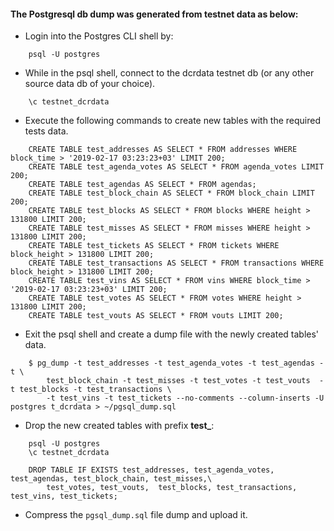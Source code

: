 #### The Postgresql db dump was generated from testnet data as below:

- Login into the Postgres CLI shell by:
```Shell
    psql -U postgres
```

- While in the psql shell, connect to the dcrdata testnet db (or any other source data db of your choice).
```Shell
    \c testnet_dcrdata
```

- Execute the following commands to create new tables with the required tests data.
```Shell
    CREATE TABLE test_addresses AS SELECT * FROM addresses WHERE block_time > '2019-02-17 03:23:23+03' LIMIT 200;
    CREATE TABLE test_agenda_votes AS SELECT * FROM agenda_votes LIMIT 200;
    CREATE TABLE test_agendas AS SELECT * FROM agendas;
    CREATE TABLE test_block_chain AS SELECT * FROM block_chain LIMIT 200;
    CREATE TABLE test_blocks AS SELECT * FROM blocks WHERE height > 131800 LIMIT 200;
    CREATE TABLE test_misses AS SELECT * FROM misses WHERE height > 131800 LIMIT 200;
    CREATE TABLE test_tickets AS SELECT * FROM tickets WHERE block_height > 131800 LIMIT 200;
    CREATE TABLE test_transactions AS SELECT * FROM transactions WHERE block_height > 131800 LIMIT 200;
    CREATE TABLE test_vins AS SELECT * FROM vins WHERE block_time > '2019-02-17 03:23:23+03' LIMIT 200;
    CREATE TABLE test_votes AS SELECT * FROM votes WHERE height > 131800 LIMIT 200;
    CREATE TABLE test_vouts AS SELECT * FROM vouts LIMIT 200;
```

- Exit the psql shell and create a dump file with the newly created tables' data.
```Shell
    $ pg_dump -t test_addresses -t test_agenda_votes -t test_agendas -t \
        test_block_chain -t test_misses -t test_votes -t test_vouts  -t test_blocks -t test_transactions \
        -t test_vins -t test_tickets --no-comments --column-inserts -U postgres t_dcrdata > ~/pgsql_dump.sql
```

- Drop the new created tables with prefix **test_**:
```Shell
    psql -U postgres
    \c testnet_dcrdata

    DROP TABLE IF EXISTS test_addresses, test_agenda_votes, test_agendas, test_block_chain, test_misses,\
        test_votes, test_vouts,  test_blocks, test_transactions, test_vins, test_tickets;
```

- Compress the `pgsql_dump.sql` file dump and upload it.